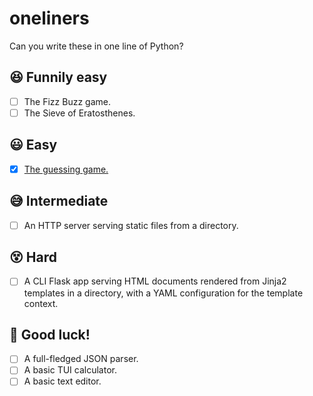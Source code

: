 # oneliners
Can you write these in one line of Python?

## 😆 Funnily easy
- [ ] The Fizz Buzz game.
- [ ] The Sieve of Eratosthenes.

## 😃 Easy
- [x] [The guessing game.](/guessing_game.py)

## 😅 Intermediate
- [ ] An HTTP server serving static files from a directory.

## 😵 Hard
- [ ] A CLI Flask app serving HTML documents rendered from Jinja2 templates in a directory, with a YAML configuration for the template context.

## 🥵 Good luck!
- [ ] A full-fledged JSON parser.
- [ ] A basic TUI calculator.
- [ ] A basic text editor.
